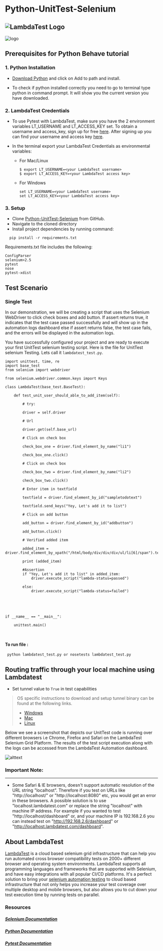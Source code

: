 # Python-UnitTest-Selenium
![LambdaTest Logo](https://www.lambdatest.com/static/images/logo.svg)
--- 

![logo](https://github.com/Apoorvlt/test/blob/master/logo.PNG)

## Prerequisites for Python Behave tutorial 

### 1. Python Installation

 * [Download Python](https://www.python.org/downloads/) and click on Add to path and install.
 
 * To check if python installed correctly you need to go to terminal type python in command prompt. It will show you the current version you have downloaded.
 
### 2. LambdaTest Credentials
  * To use Pytest with LambdaTest, make sure you have the 2 environment variables LT_USERNAME and LT_ACCESS_KEY set. To obtain a username and access_key, sign up for free [here](https://lambdatest.com). After signing up you can find your username and access key [here](https://accounts.lambdatest.com/detail/profile).
  * In the terminal export your LambdaTest Credentials as environmental variables:
       
       * For Mac/Linux
            ```
            $ export LT_USERNAME=<your LambdaTest username>
            $ export LT_ACCESS_KEY=<your LambdaTest access key>
            ```
       
       * For Windows
            ```
            set LT_USERNAME=<your LambdaTest username>
            set LT_ACCESS_KEY=<your LambdaTest access key>
            ```

### 3. Setup

 * Clone [Python-UnitTest-Selenium](https://github.com/LambdaTest/Python-UnitTest-Selenium.git) from GitHub.
 * Navigate to the cloned directory
 * Install project dependencies by running command:
 
 ```
   pip install -r requirements.txt
 ```
 
 Requirements.txt file includes the following:
 
 ```
ConfigParser
selenium>2.5
pytest
nose
pytest-xdist
```
## Test Scenario

### Single Test

In our demonstration, we will be creating a script that uses the Selenium WebDriver to click check boxes and add button. If assert returns true, it indicates that the test case passed successfully and will show up in the automation logs dashboard else if assert returns false, the test case fails, and the errors will be displayed in the automation logs.

You have successfully configured your project and are ready to execute your first UnitTest selenium testing script. Here is the  file for UnitTest selenium Testing. Lets call it <code>lambdatest_test.py</code>.

```
import unittest, time, re
import base_test
from selenium import webdriver
 
from selenium.webdriver.common.keys import Keys
 
class LambdaTest(base_test.BaseTest):
 
    def test_unit_user_should_able_to_add_item(self):
 
        # try:
 
        driver = self.driver
 
        # Url
 
        driver.get(self.base_url)
 
        # Click on check box
 
        check_box_one = driver.find_element_by_name("li1")
 
        check_box_one.click()
 
        # Click on check box
 
        check_box_two = driver.find_element_by_name("li2")
 
        check_box_two.click()
 
        # Enter item in textfield
 
        textfield = driver.find_element_by_id("sampletodotext")
 
        textfield.send_keys("Yey, Let's add it to list")
 
        # Click on add button
 
        add_button = driver.find_element_by_id("addbutton")
 
        add_button.click()
 
        # Verified added item
 
        added_item = driver.find_element_by_xpath("/html/body/div/div/div/ul/li[6]/span").text
 
        print (added_item)

        #Assertion 
        if "Yey, Let's add it to list" in added_item:
            driver.execute_script("lambda-status=passed")

        else:
            driver.execute_script("lambda-status=failed")
            
        
 

 
if __name__ == "__main__":
 
    unittest.main()

    
 ```
#### To run file  :

```
 python lambdatest_test.py or nosetests lambdatest_test.py
```
 

##  Routing traffic through your local machine using Lambdatest
- Set tunnel value to `True` in test capabilities
> OS specific instructions to download and setup tunnel binary can be found at the following links.
>    - [Windows](https://www.lambdatest.com/support/docs/display/TD/Local+Testing+For+Windows)
>    - [Mac](https://www.lambdatest.com/support/docs/display/TD/Local+Testing+For+MacOS)
>    - [Linux](https://www.lambdatest.com/support/docs/display/TD/Local+Testing+For+Linux)



Below we see a screenshot that depicts our UnitTest code is running over different browsers i.e Chrome, Firefox and Safari on the LambdaTest Selenium Grid Platform. The results of the test script execution along with the logs can be accessed from the LambdaTest Automation dashboard.


![alttext](https://github.com/Apoorvlt/test/blob/master/unitcap.PNG)



### Important Note:
---
- Some Safari & IE browsers, doesn't support automatic resolution of the URL string "localhost". Therefore if you test on URLs like "http://localhost/" or "http://localhost:8080" etc, you would get an error in these browsers. A possible solution is to use "localhost.lambdatest.com" or replace the string "localhost" with machine IP address. For example if you wanted to test "http://localhost/dashboard" or, and your machine IP is 192.168.2.6 you can instead test on "http://192.168.2.6/dashboard" or "http://localhost.lambdatest.com/dashboard".

## About LambdaTest
[LambdaTest](https://www.lambdatest.com/) is a cloud based selenium grid infrastructure that can help you run automated cross browser compatibility tests on 2000+ different browser and operating system environments. LambdaTest supports all programming languages and frameworks that are supported with Selenium, and have easy integrations with all popular CI/CD platforms. It's a perfect solution to bring your [selenium automation testing](https://www.lambdatest.com/selenium-automation) to cloud based infrastructure that not only helps you increase your test coverage over multiple desktop and mobile browsers, but also allows you to cut down your test execution time by running tests on parallel.

### Resources

##### [Selenium Documentation](http://www.seleniumhq.org/docs/)

##### [Python Documentation](https://docs.python.org/2.7/)

##### [Pytest Documentation](http://pytest.org/latest/contents.html)
